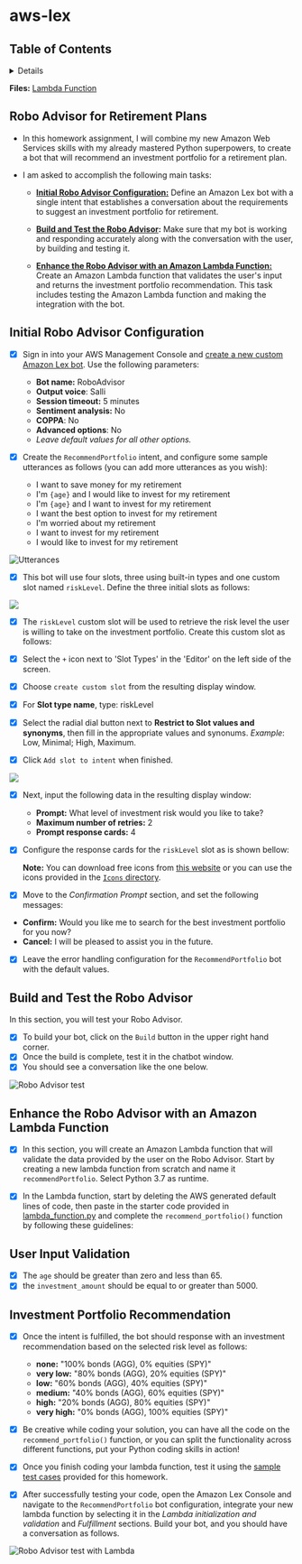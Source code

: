 # aws-lex

## Table of Contents

<details>
<ol>
<li>
Robo Advisor for Retirement Plans
</li>
<li>
Data Preprocessing
</li>
<li>
Reducing Data Dimentions Using PCA
</li>
<li>
Clustering Cryptocurrencies Using K-Means
</li>
<li>
Visualizing Results
</li>
<li>
Optional Challenge
</li>
</ol>
</details>

**Files:** [Lambda Function](./RoboAdvisor/lambda_function.py)

## Robo Advisor for Retirement Plans

- In this homework assignment, I will combine my new Amazon Web Services skills with my already mastered Python superpowers, to create a bot that will recommend an investment portfolio for a retirement plan.

- I am asked to accomplish the following main tasks:

    - **[Initial Robo Advisor Configuration:](#Initial-Robo-Advisor-Configuration)** Define an Amazon Lex bot with a single intent that establishes a conversation about the requirements to suggest an investment portfolio for retirement.

    - **[Build and Test the Robo Advisor](#Build-and-Test-the-Robo-Advisor):** Make sure that my bot is working and responding accurately along with the conversation with the user, by building and testing it.

    - **[Enhance the Robo Advisor with an Amazon Lambda Function:](#Enhance-the-Robo-Advisor-with-an-Amazon-Lambda-Function)** Create an Amazon Lambda function that validates the user's input and returns the investment portfolio recommendation. This task includes testing the Amazon Lambda function and making the integration with the bot.

## Initial Robo Advisor Configuration


- [x] Sign in into your AWS Management Console and [create a new custom Amazon Lex bot](https://console.aws.amazon.com/lex/home). Use the following parameters:

    - **Bot name:** RoboAdvisor
    - **Output voice**: Salli
    - **Session timeout:** 5 minutes
    - **Sentiment analysis:** No
    - **COPPA**: No
    - **Advanced options**: No
    - _Leave default values for all other options._

- [x] Create the `RecommendPortfolio` intent, and configure some sample utterances as follows (you can add more utterances as you wish):

    - I want to save money for my retirement
    - I'm ​`{age}​` and I would like to invest for my retirement
    - I'm `​{age}​` and I want to invest for my retirement
    - I want the best option to invest for my retirement
    - I'm worried about my retirement
    - I want to invest for my retirement
    - I would like to invest for my retirement

![Utterances](./images/utterances.png)

- [x] This bot will use four slots, three using built-in types and one custom slot named `riskLevel`. Define the three initial slots as follows:

![](./images/slots.png)

- [x] The `riskLevel` custom slot will be used to retrieve the risk level the user is willing to take on the investment portfolio. Create this custom slot as follows:

- [x] Select the `+` icon next to 'Slot Types' in the 'Editor' on the left side of the screen.

- [x] Choose `create custom slot` from the resulting display window.
- [x] For **Slot type name**, type: riskLevel
- [x] Select the radial dial button next to **Restrict to Slot values and synonyms**, then fill in the appropriate values and synonums. _Example_: Low, Minimal; High, Maximum.

- [x] Click `Add slot to intent` when finished.

![](./images/slot_values.png)

- [x] Next, input the following data in the resulting display window:

    - **Prompt:** What level of investment risk would you like to take?
    - **Maximum number of retries:** 2
    - **Prompt response cards:** 4

- [x] Configure the response cards for the `riskLevel` slot as is shown bellow:

    **Note:** You can download free icons from [this website](https://www.iconfinder.com/) or you can use the icons provided in the [`Icons` directory](Icons/).

- [x] Move to the _Confirmation Prompt_ section, and set the following messages:

- **Confirm:** Would you like me to search for the best investment portfolio for you now?
- **Cancel:** I will be pleased to assist you in the future.

- [x] Leave the error handling configuration for the `RecommendPortfolio` bot with the default values.

## Build and Test the Robo Advisor
In this section, you will test your Robo Advisor. 
- [x] To build your bot, click on the `Build` button in the upper right hand corner. 
- [x] Once the build is complete, test it in the chatbot window. 
- [x] You should see a conversation like the one below.

![Robo Advisor test](./images/robo_advisor_test.gif)

## Enhance the Robo Advisor with an Amazon Lambda Function

- [x] In this section, you will create an Amazon Lambda function that will validate the data provided by the user on the Robo Advisor. Start by creating a new lambda function from scratch and name it `recommendPortfolio`. Select Python 3.7 as runtime.

- [x] In the Lambda function, start by deleting the AWS generated default lines of code, then paste in the starter code provided in [lambda_function.py](./RoboAdvisor/lambda_function.py) and complete the `recommend_portfolio()` function by following these guidelines:

## User Input Validation

- [x] The `age` should be greater than zero and less than 65.
- [x] the `investment_amount` should be equal to or greater than 5000.

## Investment Portfolio Recommendation

- [x] Once the intent is fulfilled, the bot should response with an investment recommendation based on the selected risk level as follows:
    - **none:** "100% bonds (AGG), 0% equities (SPY)"
    - **very low:** "80% bonds (AGG), 20% equities (SPY)"
    - **low:** "60% bonds (AGG), 40% equities (SPY)"
    - **medium:** "40% bonds (AGG), 60% equities (SPY)"
    - **high:** "20% bonds (AGG), 80% equities (SPY)"
    - **very high:** "0% bonds (AGG), 100% equities (SPY)"

- [x] Be creative while coding your solution, you can have all the code on the `recommend_portfolio()` function, or you can split the functionality across different functions, put your Python coding skills in action!

- [x] Once you finish coding your lambda function, test it using the [sample test cases](Test_Cases/) provided for this homework.

- [x] After successfully testing your code, open the Amazon Lex Console and navigate to the `RecommendPortfolio` bot configuration, integrate your new lambda function by selecting it in the _Lambda initialization and validation_ and _Fulfillment_ sections. Build your bot, and you should have a conversation as follows.

![Robo Advisor test with Lambda](./RoboAdvisor/RoboAdvisor.gif)